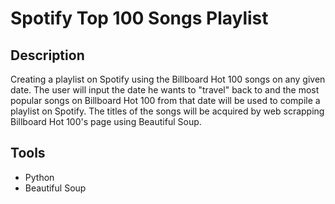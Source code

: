 # Spotify Top 100 Songs Playlist

## Description
Creating a playlist on Spotify using the Billboard Hot 100 songs on any given date.
The user will input the date he wants to "travel" back to and the most popular songs on Billboard Hot 100 
from that date will be used to compile a playlist on Spotify. The titles of the songs will be acquired
by web scrapping Billboard Hot 100's page using Beautiful Soup.

## Tools
* Python
* Beautiful Soup